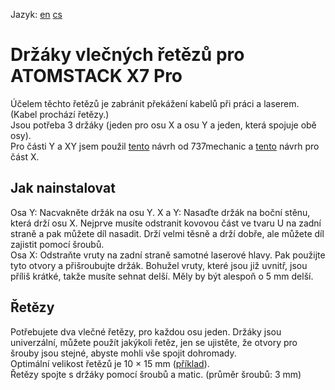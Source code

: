 Jazyk:
[en](https://github.com/pslib-cz/2022-p2a-mme-pppp-CernyDavid/blob/main/README.md)
[cs](https://github.com/pslib-cz/2022-p2a-mme-pppp-CernyDavid/blob/main/README.cs.md)
# Držáky vlečných řetězů pro ATOMSTACK X7 Pro
Účelem těchto řetězů je zabránit překážení kabelů při práci a laserem. (Kabel prochází řetězy.)  
Jsou potřeba 3 držáky (jeden pro osu X a osu Y a jeden, která spojuje obě osy).  
Pro části Y a XY jsem použil [tento](https://www.thingiverse.com/thing:5506701) návrh od 737mechanic a [tento](https://www.thingiverse.com/thing:5274651) návrh pro část X.  

## Jak nainstalovat
Osa Y: Nacvakněte držák na osu Y.
X a Y: Nasaďte držák na boční stěnu, která drží osu X. Nejprve musíte odstranit kovovou část ve tvaru U na zadní straně a pak můžete díl nasadit. Drží velmi těsně a drží dobře, ale můžete díl zajistit pomocí šroubů.  
Osa X: Odstraňte vruty na zadní straně samotné laserové hlavy. Pak použijte tyto otvory a přišroubujte držák. Bohužel vruty, které jsou již uvnitř, jsou příliš krátké, takže musíte sehnat delší. Měly by být alespoň o 5 mm delší.  

## Řetězy
Potřebujete dva vlečné řetězy, pro každou osu jeden. Držáky jsou univerzální, můžete použít jakýkoli řetěz, jen se ujistěte, že otvory pro šrouby jsou stejné, abyste mohli vše spojit dohromady.  
Optimální velikost řetězů je 10 × 15 mm ([příklad](https://www.amazon.co.uk/dp/B07K8SW2S5?psc=1&ref_=as_li_ss_tl&language=en_US&linkCode=gg2&linkId=be812cece94a163ba874ffae049ecd1d&tag=737mechanic-20)).  
Řetězy spojte s držáky pomocí šroubů a matic. (průměr šroubů: 3 mm)
